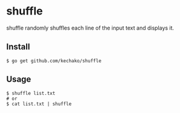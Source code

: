 # shuffle

shuffle randomly shuffles each line of the input text and displays it.

## Install

```
$ go get github.com/kechako/shuffle
```

## Usage

```
$ shuffle list.txt
# or
$ cat list.txt | shuffle
```

